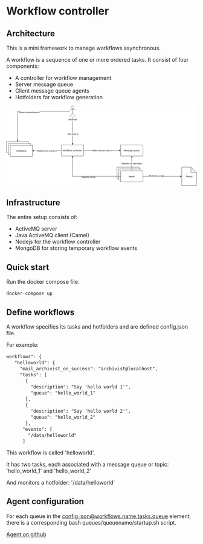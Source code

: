 # Workflow controller

## Architecture
This is a mini framework to manage workflows asynchronous.

A workflow is a sequence of one or more ordered tasks. It consist of four components:

* A controller for workflow management
* Server message queue
* Client message queue agents
* Hotfolders for workflow generation

![Sequence diagram](workflow-controller.png "Workflow controller sequence diagram")

## Infrastructure
The entire setup consists of:

* ActiveMQ server
* Java ActiveMQ client (Camel)
* Nodejs for the workflow controller 
* MongoDB for storing temporary workflow events

## Quick start

Run the docker compose file:

    docker-compose up

## Define workflows
A workflow specifies its tasks and hotfolders and are defined config.json file.

For example:

    workflows": {
       "helloworld": {
         "mail_archivist_on_success": "archivist@localhost",
         "tasks": [
           {
             "description": "Say 'hello world 1'",
             "queue": "hello_world_1"
           },
           {
             "description": "Say 'hello world 2'",
             "queue": "hello_world_2"
           },
          "events": [
            "/data/helloworld"
          ]

This workflow is called 'helloworld'.

It has two tasks, each associated with a message queue or topic: 'hello_world_1' and 'hello_world_2'

And monitors a hotfolder: '/data/helloworld'

## Agent configuration

For each queue in the config.json@workflows.name.tasks.queue element, there is a corresponding bash queues/queuename/startup.sh script.

[Agent on github](https://github.com/IISH/workflow-pmq-agent)
